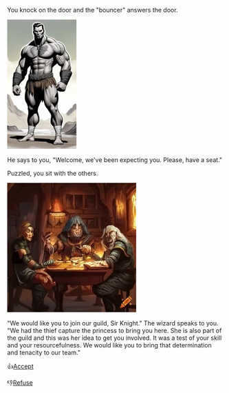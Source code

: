 You knock on the door and the "bouncer" answers the door.

![Fighter](./img/fightersm.jpg)

He says to you, "Welcome, we've been expecting you.  Please, have a seat."

Puzzled, you sit with the others.

![Sitting at the Table](./img/sitting_at_tablesm.jpg)

"We would like you to join our guild, Sir Knight."  The wizard speaks to you.  "We had the thief capture the princess to bring you here.  She is also part of the guild and this was her idea to get you involved.  It was a test of your skill and your resourcefulness.  We would like you to bring that determination and tenacity to our team."

:thumbsup:[Accept](./KnightScene4A.md)

:thumbsdown:[Refuse](./KnightScene4B.md)